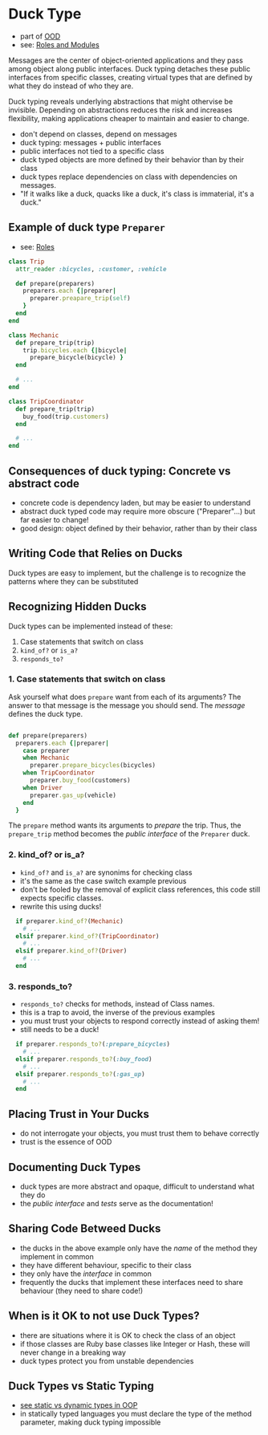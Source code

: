 # Duck Type
- part of [OOD](/pages/ood-object-oriented-design.md#duck-type)
- see: [Roles and Modules](/pages/ood-roles-modules.md)

Messages are the center of object-oriented applications and they pass among object along public interfaces.
Duck typing detaches these public interfaces from specific classes,
creating virtual types that are defined by what they do instead of who they are.

Duck typing reveals underlying abstractions that might othervise be invisible.
Depending on abstractions reduces the risk and increases flexibility,
making applications cheaper to maintain and easier to change.

- don't depend on classes, depend on messages
- duck typing: messages + public interfaces
- public interfaces not tied to a specific class
- duck typed objects are more defined by their behavior than by their class
- duck types replace dependencies on class with dependencies on messages.
- "If it walks like a duck, quacks like a duck, it's class is immaterial, it's a duck."

## Example of duck type `Preparer`
- see: [Roles](/pages/ood-roles-modules.md#finding-roles)

```ruby
class Trip
  attr_reader :bicycles, :customer, :vehicle

  def prepare(preparers)
    preparers.each {|preparer|
      preparer.preapare_trip(self)
    }
  end
end

class Mechanic
  def prepare_trip(trip)
    trip.bicycles.each {|bicycle|
      prepare_bicycle(bicycle) }
  end

  # ...
end

class TripCoordinator
  def prepare_trip(trip)
    buy_food(trip.customers)
  end

  # ...
end
```

## Consequences of duck typing: Concrete vs abstract code
- concrete code is dependency laden, but may be easier to understand
- abstract duck typed code may require more obscure ("Preparer"...) but far easier to change!
- good design: object defined by their behavior, rather than by their class

## Writing Code that Relies on Ducks
Duck types are easy to implement, but the challenge is to recognize the patterns where they can be substituted

## Recognizing Hidden Ducks
Duck types can be implemented instead of these:
1. Case statements that switch on class
2. `kind_of?` or `is_a?`
3. `responds_to?`

### 1. Case statements that switch on class
Ask yourself what does `prepare` want from each of its arguments?
The answer to that message is the message you should send.
The _message_ defines the duck type.

```ruby

def prepare(preparers)
  preparers.each {|preparer|
    case preparer
    when Mechanic
      preparer.prepare_bicycles(bicycles)
    when TripCoordinator
      preparer.buy_food(customers)
    when Driver
      preparer.gas_up(vehicle)
    end
  }
```

The `prepare` method wants its arguments to _prepare_ the trip.
Thus, the `prepare_trip` method becomes the _public interface_ of the `Preparer` duck.

### 2. kind_of? or is_a?
- `kind_of?` and `is_a?` are synonims for checking class
- it's the same as the case switch example previous
- don't be fooled by the removal of explicit class references, this code still expects specific classes.
- rewrite this using ducks!

```ruby
  if preparer.kind_of?(Mechanic)
    # ...
  elsif preparer.kind_of?(TripCoordinator)
    # ...
  elsif preparer.kind_of?(Driver)
    # ...
  end
```

### 3. responds_to?
- `responds_to?` checks for methods, instead of Class names.
- this is a trap to avoid, the inverse of the previous examples
- you must trust your objects to respond correctly instead of asking them!
- still needs to be a duck!

```ruby
  if preparer.responds_to?(:prepare_bicycles)
    # ...
  elsif preparer.responds_to?(:buy_food)
    # ...
  elsif preparer.responds_to?(:gas_up)
    # ...
  end
```

## Placing Trust in Your Ducks
- do not interrogate your objects, you must trust them to behave correctly
- trust is the essence of OOD

## Documenting Duck Types
- duck types are more abstract and opaque, difficult to understand what they do
- the _public interface_ and _tests_ serve as the documentation!

## Sharing Code Betweed Ducks
- the ducks in the above example only have the _name_ of the method they implement in common
- they have different behaviour, specific to their class
- they only have the _interface_ in common
- frequently the ducks that implement these interfaces need to share behaviour (they need to share code!)

## When is it OK to not use Duck Types?
- there are situations where it is OK to check the class of an object
- if those classes are Ruby base classes like Integer or Hash, these will never change in a breaking way
- duck types protect you from unstable dependencies

## Duck Types vs Static Typing
- [see static vs dynamic types in OOP](/pages/oop-object-oriented-programming.md#static-vs-dynamic-types-in-programming)
- in statically typed languages you must declare the type of the method parameter, making duck typing impossible
